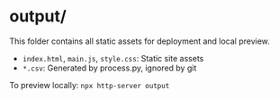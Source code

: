# output/

This folder contains all static assets for deployment and local preview.

- `index.html`, `main.js`, `style.css`: Static site assets
- `*.csv`: Generated by process.py, ignored by git

To preview locally: `npx http-server output`
